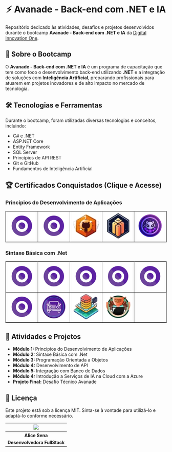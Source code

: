 <div align="center">

# ⚡ Avanade - Back-end com .NET e IA

</div>

Repositório dedicado às atividades, desafios e projetos desenvolvidos durante o bootcamp **Avanade - Back-end com .NET e IA** da [Digital Innovation One](https://www.dio.me/).



## 📌 Sobre o Bootcamp
O **Avanade - Back-end com .NET e IA** é um programa de capacitação que tem como foco o desenvolvimento back-end utilizando **.NET** e a integração de soluções com **Inteligência Artificial**, preparando profissionais para atuarem em projetos inovadores e de alto impacto no mercado de tecnologia.

## 🛠 Tecnologias e Ferramentas
Durante o bootcamp, foram utilizadas diversas tecnologias e conceitos, incluindo:
- C# e .NET
- ASP.NET Core
- Entity Framework
- SQL Server
- Princípios de API REST
- Git e GitHub
- Fundamentos de Inteligência Artificial

## 🏆 Certificados Conquistados (Clique e Acesse)

<table border="1">
  <tr> <h3> Principios do Desenvolvimento de Aplicações </h3> </tr>
    <td>
        <a href="https://hermes.dio.me/certificates/BV0ONWBC.pdf"><img src="./badges/csharp.webp" width="100px"></a>
    </td>
    <td>
        <a href="https://hermes.dio.me/certificates/410FUWJI.pdf"><img src="./badges/csharp.webp" width="100px"></a>
    </td>
    <td>
        <a href="https://hermes.dio.me/certificates/U0XUNBCL.pdf"><img src="./badges/github.webp" width="100px"></a>
    </td>
    <td>
        <a href="https://hermes.dio.me/certificates/6XTBRBNU.pdf"><img src="./badges/portfolio.webp" width="100px"></a>
    </td>
    <td>
        <a href="https://hermes.dio.me/certificates/OC0HGIJ5.pdf"><img src="./badges/opens.webp" width="100px"></a>
    </td>  
  </tr>
</table>

<table border="1">
  <tr> <h3> Sintaxe Básica com .Net </h3> </tr>
    <td>
        <a href="https://hermes.dio.me/certificates/PEBJAW6G.pdf"><img src="./badges/csharp.webp" width="100px"></a>
    </td>
    <td>
        <a href="https://hermes.dio.me/certificates/RLSDVQQJ.pdf"><img src="./badges/csharp.webp" width="100px"></a>
    </td>
    <td>
        <a href="https://hermes.dio.me/certificates/PPRFNNGR.pdf"><img src="./badges/csharp.webp" width="100px"></a>
    </td>
    <td>
        <a href="https://hermes.dio.me/certificates/UHGKKRCW.pdf"><img src="./badges/csharp.webp" width="100px"></a>
    </td>
    <td>
        <a href="https://hermes.dio.me/certificates/5YU0WKW6.pdf"><img src="./badges/csharp.webp" width="100px"></a>
    </td>
    </tr>
    <tr>
    <td>
        <a href="https://hermes.dio.me/certificates/XBLJYY2A.pdf"><img src="./badges/csharp.webp" width="100px"></a>
    </td>
    <td>
        <a href="https://hermes.dio.me/certificates/XJQQ674Z.pdf"><img src="./badges/desafio.webp" width="100px"></a>
    </td>
    <td>
        <a href="https://hermes.dio.me/certificates/ILPAH33Y.pdf"><img src="./badges/desafiocomp.webp" width="100px"></a>
    </td>
    <td>
        <a href="./desafios"><img src="./badges/desafio3.webp" width="100px"></a>
    </td>
   
  </tr>
</table>

<!-- 
## 📂 Estrutura do Repositório
O repositório está organizado da seguinte maneira:
```
📁 avanade-backend-dotnet-ia
 ┣ 📂 modulo-1
 ┃ ┣ 📜 atividade1.md
 ┃ ┣ 📜 atividade2.md
 ┣ 📂 modulo-2
 ┃ ┣ 📜 desafio1.md
 ┃ ┣ 📜 desafio2.md
 ┣ 📂 projetos
 ┃ ┣ 📂 projeto-final
 ┃ ┃ ┣ 📜 README.md
 ┃ ┃ ┣ 📜 Program.cs
 ┃ ┃ ┣ 📜 Startup.cs
 ┃ ┃ ┣ 📜 Controllers
 ┃ ┃ ┣ 📜 Models
 ┃ ┃ ┣ 📜 Services
 ┗ 📜 README.md
``` -->

## 📌 Atividades e Projetos
- **Módulo 1:** Principios do Desenvolvimento de Aplicações 
- **Módulo 2:** Sintaxe Básica com .Net
- **Módulo 3:** Programação Orientada a Objetos
- **Módulo 4:** Desenvolvimento de API
- **Módulo 5:** Integração com Banco de Dados
- **Módulo 4:** Introdução a Serviços de IA na Cloud com a Azure
- **Projeto Final:** Desafio Técnico Avanade

## 📜 Licença
Este projeto está sob a licença MIT. Sinta-se à vontade para utilizá-lo e adaptá-lo conforme necessário.



|   <img width="120" src="https://github.com/alicessena.png">  |
|:----------------------------:|
|        **Alice Sena**        |
| **Desenvolvedora FullStack** |



